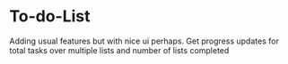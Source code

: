 # To-do-List

Adding usual features but with nice ui perhaps.
Get progress updates for total tasks over multiple lists and number of lists completed